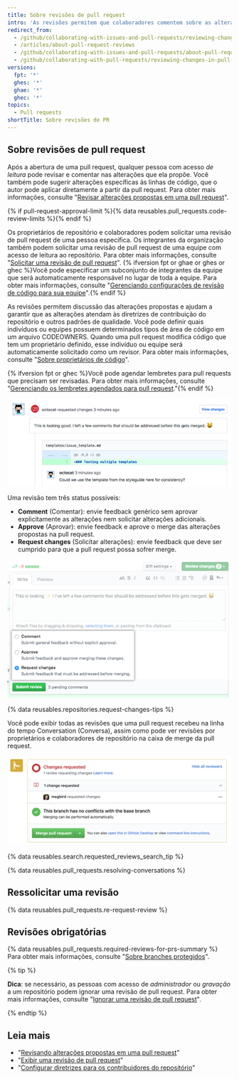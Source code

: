 ```yaml
---
title: Sobre revisões de pull request
intro: 'As revisões permitem que colaboradores comentem sobre as alterações propostas em pull requests, aprovem as alterações ou solicitem outras alterações antes do merge da pull request. Os administradores do repositório podem exigir que todas as pull requests sejam aprovadas antes de sofrerem o merge.'
redirect_from:
  - /github/collaborating-with-issues-and-pull-requests/reviewing-changes-in-pull-requests/about-pull-request-reviews
  - /articles/about-pull-request-reviews
  - /github/collaborating-with-issues-and-pull-requests/about-pull-request-reviews
  - /github/collaborating-with-pull-requests/reviewing-changes-in-pull-requests/about-pull-request-reviews
versions:
  fpt: '*'
  ghes: '*'
  ghae: '*'
  ghec: '*'
topics:
  - Pull requests
shortTitle: Sobre revisões de PR
---
```


## Sobre revisões de pull request

Após a abertura de uma pull request, qualquer pessoa com acesso *de leitura* pode revisar e comentar nas alterações que ela propõe. Você também pode sugerir alterações específicas às linhas de código, que o autor pode aplicar diretamente a partir da pull request. Para obter mais informações, consulte "[Revisar alterações propostas em uma pull request](/pull-requests/collaborating-with-pull-requests/reviewing-changes-in-pull-requests/reviewing-proposed-changes-in-a-pull-request)".

{% if pull-request-approval-limit %}{% data reusables.pull_requests.code-review-limits %}{% endif %}

Os proprietários de repositório e colaboradores podem solicitar uma revisão de pull request de uma pessoa específica. Os integrantes da organização também podem solicitar uma revisão de pull request de uma equipe com acesso de leitura ao repositório. Para obter mais informações, consulte "[Solicitar uma revisão de pull request](/pull-requests/collaborating-with-pull-requests/proposing-changes-to-your-work-with-pull-requests/requesting-a-pull-request-review)". {% ifversion fpt or ghae or ghes or ghec %}Você pode especificar um subconjunto de integrantes da equipe que será automaticamente responsável no lugar de toda a equipe. Para obter mais informações, consulte "[Gerenciando configurações de revisão de código para sua equipe](/organizations/organizing-members-into-teams/managing-code-review-settings-for-your-team)".{% endif %}

As revisões permitem discussão das alterações propostas e ajudam a garantir que as alterações atendam às diretrizes de contribuição do repositório e outros padrões de qualidade. Você pode definir quais indivíduos ou equipes possuem determinados tipos de área de código em um arquivo CODEOWNERS. Quando uma pull request modifica código que tem um proprietário definido, esse indivíduo ou equipe será automaticamente solicitado como um revisor. Para obter mais informações, consulte "[Sobre proprietários de código](/articles/about-code-owners/)".

{% ifversion fpt or ghec %}Você pode agendar lembretes para pull requests que precisam ser revisadas. Para obter mais informações, consulte "[Gerenciando os lembretes agendados para pull request](/github/setting-up-and-managing-organizations-and-teams/managing-scheduled-reminders-for-pull-requests)."{% endif %}

![Header de revisão solicitando alterações com comentários em linha](/assets/images/help/pull_requests/review-header-with-line-comment.png)

Uma revisão tem três status possíveis:
- **Comment** (Comentar): envie feedback genérico sem aprovar explicitamente as alterações nem solicitar alterações adicionais.
- **Approve** (Aprovar): envie feedback e aprove o merge das alterações propostas na pull request.
- **Request changes** (Solicitar alterações): envie feedback que deve ser cumprido para que a pull request possa sofrer merge.

![Imagem de status de revisão](/assets/images/help/pull_requests/pull-request-review-statuses.png)

{% data reusables.repositories.request-changes-tips %}

Você pode exibir todas as revisões que uma pull request recebeu na linha do tempo Conversation (Conversa), assim como pode ver revisões por proprietários e colaboradores de repositório na caixa de merge da pull request.

![Imagem de revisões em uma caixa de merge](/assets/images/help/pull_requests/merge_box/pr-reviews-in-merge-box.png)

{% data reusables.search.requested_reviews_search_tip %}

{% data reusables.pull_requests.resolving-conversations %}

## Ressolicitar uma revisão

{% data reusables.pull_requests.re-request-review %}

## Revisões obrigatórias

{% data reusables.pull_requests.required-reviews-for-prs-summary %} Para obter mais informações, consulte "[Sobre branches protegidos](/github/administering-a-repository/about-protected-branches#require-pull-request-reviews-before-merging)".

{% tip %}

**Dica**: se necessário, as pessoas com acesso de *administrador* ou *gravação* a um repositório podem ignorar uma revisão de pull request. Para obter mais informações, consulte "[Ignorar uma revisão de pull request](/pull-requests/collaborating-with-pull-requests/reviewing-changes-in-pull-requests/dismissing-a-pull-request-review)".

{% endtip %}

## Leia mais

- "[Revisando alterações propostas em uma pull request](/pull-requests/collaborating-with-pull-requests/reviewing-changes-in-pull-requests/reviewing-proposed-changes-in-a-pull-request)"
- "[Exibir uma revisão de pull request](/pull-requests/collaborating-with-pull-requests/reviewing-changes-in-pull-requests/viewing-a-pull-request-review)"
- "[Configurar diretrizes para os contribuidores do repositório](/articles/setting-guidelines-for-repository-contributors)"
